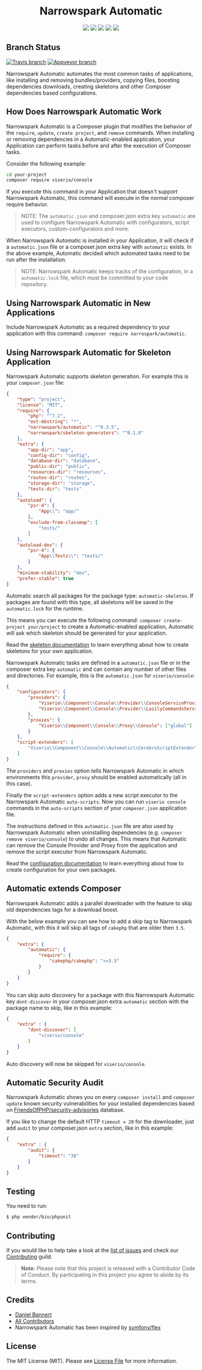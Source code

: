 <h1 align="center">Narrowspark Automatic</h1>
<p align="center">
    <a href="https://github.com/narrowspark/automatic/releases"><img src="https://img.shields.io/packagist/v/narrowspark/automatic.svg?style=flat-square"></a>
    <a href="https://php.net/"><img src="https://img.shields.io/badge/php-%5E7.2.0-8892BF.svg?style=flat-square"></a>
    <a href="https://codecov.io/gh/narrowspark/automatic"><img src="https://img.shields.io/codecov/c/github/narrowspark/automatic/master.svg?style=flat-square"></a>
    <a href="#"><img src="https://img.shields.io/badge/style-level%207-brightgreen.svg?style=flat-square&label=phpstan"></a>
    <a href="http://opensource.org/licenses/MIT"><img src="https://img.shields.io/badge/license-MIT-brightgreen.svg?style=flat-square"></a>
</p>

Branch Status
------------
[![Travis branch](https://img.shields.io/travis/narrowspark/automatic/master.svg?longCache=false&style=for-the-badge)](https://travis-ci.org/narrowspark/automatic)
[![Appveyor branch](https://img.shields.io/appveyor/ci/narrowspark/automatic/master.svg?longCache=false&style=for-the-badge)](https://ci.appveyor.com/project/narrowspark/automatic/branch/master)

Narrowspark Automatic automates the most common tasks of applications, like installing and removing bundles/providers, copying files, boosting dependencies downloads, creating skeletons and other Composer dependencies based configurations.

How Does Narrowspark Automatic Work
------------

Narrowspark Automatic is a Composer plugin that modifies the behavior of the `require`, `update`, `create project`, and `remove` commands. When installing or removing dependencies in a Automatic-enabled application, your Application can perform tasks before and after the execution of Composer tasks.

Consider the following example:
```bash
cd your-project
composer require viserio/console
```

If you execute this command in your Application that doesn't support Narrowspark Automatic, this command will execute in the normal composer require behavior.

> NOTE: The `automatic.json` and composer.json extra key `automatic` are used to configure Narrowspark Automatic with configurators, script executors, custom-configurators and more.

When Narrowspark Automatic is installed in your Application, it will check if a `automatic.json` file or a composer.json extra key with `automatic` exists.
In the above example, Automatic decided which automated tasks need to be run after the installation.

> NOTE: Narrowspark Automatic keeps tracks of the configuration, in a `automatic.lock` file, which must be committed to your code repository.

Using Narrowspark Automatic in New Applications
------------

Include Narrowspark Automatic as a required dependency to your application with this command:
`composer require narrospark/automatic`.

Using Narrowspark Automatic for Skeleton Application
------------

Narrowspark Automatic supports skeleton generation. For example this is your `composer.json` file:

```json
{
    "type": "project",
    "license": "MIT",
    "require": {
        "php": "^7.2",
        "ext-mbstring": "*",
        "narrowspark/automatic": "^0.3.5",
        "narrowspark/skeleton-generators": "^0.1.0"
    },
    "extra": {
        "app-dir": "app",
        "config-dir": "config",
        "database-dir": "database",
        "public-dir": "public",
        "resources-dir": "resources",
        "routes-dir": "routes",
        "storage-dir": "storage",
        "tests-dir": "tests"
    },
    "autoload": {
        "psr-4": {
            "App\\": "app/"
        },
        "exclude-from-classmap": [
            "tests/"
        ]
    },
    "autoload-dev": {
        "psr-4": {
            "App\\Tests\\": "tests/"
        }
    },
    "minimum-stability": "dev",
    "prefer-stable": true
}
```

Automatic search all packages for the package type: `automatic-skeleton`.
If packages are found with this type, all skeletons will be saved in the `automatic.lock` for the runtime. 

This means you can execute the following command: `composer create-project your/project` to create a Automatic-enabled application, Automatic will ask which skeleton should be generated for your application.

Read the [skeleton documentation](doc/SKELETON.md) to learn everything about how to create skeletons for your own application.

Narrowspark Automatic tasks are defined in a `automatic.json` file or in the composer extra key `automatic` and can contain any number of other files and directories. For example, this is the `automatic.json` for `viserio/console`:

```json
{
    "configurators": {
        "providers": {               
            "Viserio\\Component\\Console\\Provider\\ConsoleServiceProvider": ["global"],
            "Viserio\\Component\\Console\\Provider\\LazilyCommandsServiceProvider": ["global"]
        },
        "proxies": {
            "Viserio\\Component\\Console\\Proxy\\Console": ["global"]
        }
    },
    "script-extenders": [
        "Viserio\\Component\\Console\\Automatic\\CerebroScriptExtender"
    ]
}
```

The `providers` and `proxies` option tells Narrowspark Automatic in which environments this `provider`, `proxy` should be enabled automatically (all in this case).

Finally the `script-extenders` option adds a new script executor to the Narrowspark Automatic `auto-scripts`.
Now you can run `viserio console` commands in the `auto-scripts` section of your `composer.json` application file.

The instructions defined in this `automatic.json` file are also used by Narrowspark Automatic when uninstalling dependencies (e.g. `composer remove viserio/console`) to undo all changes.
This means that Automatic can remove the Console Provider and Proxy from the application and remove the script executor from Narrowspark Automatic.

Read the [configuration documentation](doc/CONFIGURATORS.md) to learn everything about how to create configuration for your own packages.

Automatic extends Composer
------------

Narrowspark Automatic adds a parallel downloader with the feature to skip old dependencies tags for a download boost.

With the below example you can see how to add a skip tag to Narrowspark Automatic, with this it will skip all tags of `cakephp` that are older then `3.5`.

```json
{
    "extra": {
        "automatic": {
            "require": {
                "cakephp/cakephp": ">=3.5"
            }
        }
    }
}
``` 

You can skip auto discovery for a package with this Narrowspark Automatic key `dont-discover` in your composer.json extra `automatic` section with the package name to skip, like in this example:

```json
{
    "extra" : {
        "dont-discover": [
            "viserio/console"
        ]
    }
}
```

Auto discovery will now be skipped for `viserio/console`.

Automatic Security Audit
------------
Narrowspark Automatic shows you on every `composer install` and `composer update` known security vulnerabilities for your installed dependencies based on [FriendsOfPHP/security-advisories](https://github.com/FriendsOfPHP/security-advisories) database.

If you like to change the default HTTP `timeout = 20` for the downloader, just add `audit` to your composer.json `extra` section, like in this example:

```json
{
    "extra" : {
        "audit": {
            "timeout": "30"
        }
    }
}
```

Testing
-------------

You need to run:
``` bash
$ php vendor/bin/phpunit
```

Contributing
------------

If you would like to help take a look at the [list of issues](http://github.com/narrowspark/testing-helper/issues) and check our [Contributing](CONTRIBUTING.md) guild.

> **Note:** Please note that this project is released with a Contributor Code of Conduct. By participating in this project you agree to abide by its terms.

Credits
-------------

- [Daniel Bannert](https://github.com/prisis)
- [All Contributors](../../contributors)
- Narrowspark Automatic has been inspired by [symfony/flex](https://github.com/symfony/flex)

License
-------------

The MIT License (MIT). Please see [License File](LICENSE) for more information.
